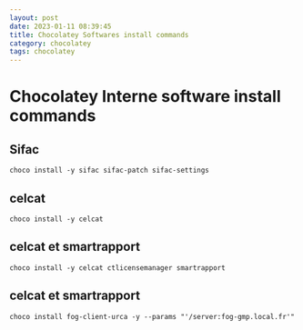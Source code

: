 ```yaml
---
layout: post
date: 2023-01-11 08:39:45
title: Chocolatey Softwares install commands
category: chocolatey
tags: chocolatey
---
```


# Chocolatey Interne software install commands

## Sifac

```
choco install -y sifac sifac-patch sifac-settings
```

## celcat

```
choco install -y celcat
```

## celcat et smartrapport

```
choco install -y celcat ctlicensemanager smartrapport
```

## celcat et smartrapport

```
choco install fog-client-urca -y --params "'/server:fog-gmp.local.fr'"
```
